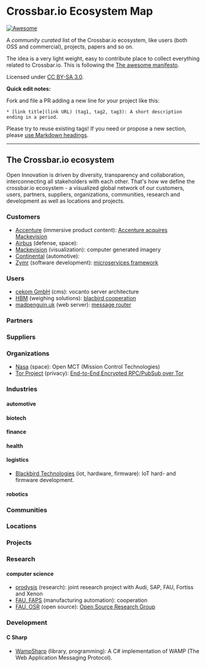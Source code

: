# Crossbar.io Ecosystem Map

[![Awesome](https://awesome.re/badge.svg)](https://crossbar.io)

A *community curated* list of the Crossbar.io ecosystem, like users (both OSS and commercial), projects, papers and so on.

The idea is a very light weight, easy to contribute place to collect everything related to Crossbar.io. This is following the [The awesome manifesto](https://github.com/sindresorhus/awesome/blob/master/awesome.md).

Licensed under [CC BY-SA 3.0](https://creativecommons.org/licenses/by-sa/3.0/).

**Quick edit notes:**

Fork and file a PR adding a new line for your project like this:

```
* [link title](link URL) (tag1, tag2, tag3): A short description ending in a period.
```

Please try to reuse existing tags! If you need or propose a new section, please [use Markdown headings](https://github.com/adam-p/markdown-here/wiki/Markdown-Cheatsheet).

---


## The Crossbar.io ecosystem

Open Innovation is driven by diversity, transparency and collaboration, interconnecting all stakeholders with each other. That's how we define the crossbar.io ecosystem - a visualized global network of our customers, users, partners, suppliers, organizations, communities, research and development as well as locations and projects.


### Customers
* [Accenture](http://accenture.com) (immersive product content): [Accenture acquires Mackevision](http://www.mackevision.com/accenture-agrees-acquire-mackevision/)
* [Airbus](http://airbus.com) (defense, space): 
* [Mackevision](http://mackevision.com) (visualization): computer generated imagery
* [Continental](http://continental.com) (automotive):
* [Zymr](http://zymr.com) (software development): [microservices framework](https://www.zymr.com/introducing-crossbar-io-microservices-framework/)

### Users
* [cekom GmbH](https://www.cekom.com/132/VOCANTO%EF%BF%BD-architecture.htm) (cms): vocanto server architecture
* [HBM](https://hbm.com) (weighing solutions): [blacbird cooperation](https://hbm.com/en/6304/wtx120-industrial-and-legal-for-trade-weighing-terminal/)
* [madpenguin.uk](https://madpenguin.uk) (web server): [message router](https://gareth.bult.co.uk/2017/09/22/its-a-mad-mad-world-2/)

### Partners

### Suppliers

### Organizations
* [Nasa](https://nasa.github.io/openmct/) (space): Open MCT (Mission Control Technologies)
* [Tor Project](https://torproject.org) (privacy): [End-to-End Encrypted RPC/PubSub over Tor](https://meejah.ca/blog/end-to-end-encrypted-rpc-over-tor)

### Industries
#### automotive
#### biotech
#### finance
#### health
#### logistics
* [Blackbird Technologies](http://blacbird.de) (iot, hardware, firmware): IoT hard- and firmware development.

#### robotics

### Communities

### Locations

### Projects

### Research
#### computer science
* [prodysis]() (research): joint research project with Audi, SAP, FAU, Fortiss and Xenon
* [FAU, FAPS](http://faps.fau.de) (manufacturing automation): cooperation
* [FAU, OSR](http://osr.cs.fau.de) (open source): [Open Source Research Group](https://osr.cs.fau.de/category/general/letters-to-stakeholders/)


### Development

#### C Sharp

* [WampSharp](https://github.com/Code-Sharp/WampSharp) (library, programming): A C# implementation of WAMP (The Web Application Messaging Protocol).
